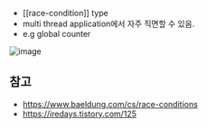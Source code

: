 - [[race-condition]] type
- multi thread application에서 자주 직면할 수 있음.
- e.g global counter

![image](https://www.baeldung.com/wp-content/ql-cache/quicklatex.com-c568072cda8838a1760db3e82ad39682_l3.svg)

## 참고
- <https://www.baeldung.com/cs/race-conditions>
- <https://iredays.tistory.com/125>